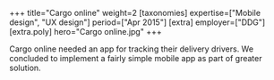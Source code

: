 +++
title="Cargo online"
weight=2
[taxonomies]
expertise=["Mobile design", "UX design"]
period=["Apr 2015"]
[extra]
employer=["DDG"]
[extra.poly]
hero="Cargo online.jpg"
+++

Cargo online needed an app for tracking their delivery drivers. We concluded to implement a fairly simple mobile app as part of greater solution.